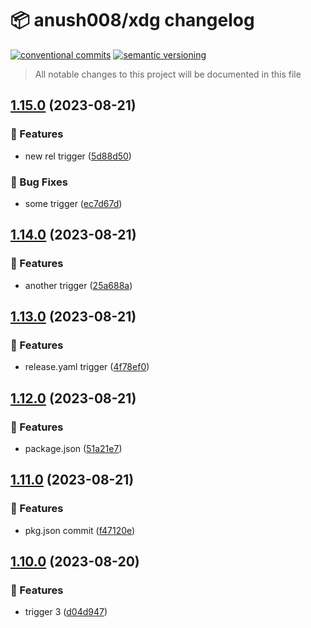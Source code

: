 # 📦 anush008/xdg changelog

[![conventional commits](https://img.shields.io/badge/conventional%20commits-1.0.0-yellow.svg)](https://conventionalcommits.org)
[![semantic versioning](https://img.shields.io/badge/semantic%20versioning-2.0.0-green.svg)](https://semver.org)

> All notable changes to this project will be documented in this file

## [1.15.0](https://github.com/Anush008/xdg/compare/v1.14.0...v1.15.0) (2023-08-21)


### 🍕 Features

* new rel trigger ([5d88d50](https://github.com/Anush008/xdg/commit/5d88d50c201ea6d92930da82f3d48d8f32ff555b))


### 🐛 Bug Fixes

* some trigger ([ec7d67d](https://github.com/Anush008/xdg/commit/ec7d67d07ad4b89e9b90d14c6513a0503fbb19f0))

## [1.14.0](https://github.com/Anush008/xdg/compare/v1.13.0...v1.14.0) (2023-08-21)


### 🍕 Features

* another trigger ([25a688a](https://github.com/Anush008/xdg/commit/25a688a338b5b961ad0a742ed22ed12947705ef5))

## [1.13.0](https://github.com/Anush008/xdg/compare/v1.12.0...v1.13.0) (2023-08-21)


### 🍕 Features

* release.yaml trigger ([4f78ef0](https://github.com/Anush008/xdg/commit/4f78ef03da695e1c00196eb8858675d3380d836e))

## [1.12.0](https://github.com/Anush008/xdg/compare/v1.11.0...v1.12.0) (2023-08-21)


### 🍕 Features

* package.json ([51a21e7](https://github.com/Anush008/xdg/commit/51a21e7deb3bb2624e012865941b03c2a8bb9fa7))

## [1.11.0](https://github.com/Anush008/xdg/compare/v1.10.0...v1.11.0) (2023-08-21)


### 🍕 Features

* pkg.json commit ([f47120e](https://github.com/Anush008/xdg/commit/f47120e0292986774d6c96b2e3bf12331275a006))

## [1.10.0](https://github.com/Anush008/xdg/compare/v1.9.0...v1.10.0) (2023-08-20)


### 🍕 Features

* trigger 3 ([d04d947](https://github.com/Anush008/xdg/commit/d04d9476ebde01ab9041879c38f4e73a48d1f6c6))
